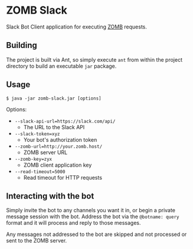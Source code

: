 # ZOMB Slack

Slack Bot Client application for executing [ZOMB](https://github.com/shrimpza/zomb/)
requests.

## Building

The project is built via Ant, so simply execute `ant` from within the project
directory to build an executable `jar` package.

## Usage

```
$ java -jar zomb-slack.jar [options]
```

Options:

- `--slack-api-url=https://slack.com/api/`
  - The URL to the Slack API
- `--slack-token=xyz`
  - Your bot's authorization token
- `--zomb-url=http://your.zomb.host/`
  - ZOMB server URL
- `--zomb-key=zyx`
  - ZOMB client application key
- `--read-timeout=5000`
  - Read timeout for HTTP requests

## Interacting with the bot

Simply invite the bot to any channels you want it in, or begin a private
message session with the bot. Address the bot via the `@botname: query` format
and it will process and reply to those messages.

Any messages not addressed to the bot are skipped and not processed or sent to
the ZOMB server.